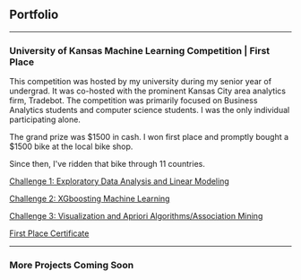 ## Portfolio

---

### University of Kansas Machine Learning Competition | First Place
This competition was hosted by my university during my senior year of undergrad. It was co-hosted with the prominent Kansas City area analytics firm, Tradebot. The competition was primarily focused on Business Analytics students and computer science students. I was the only individual participating alone.

The grand prize was $1500 in cash. I won first place and promptly bought a $1500 bike at the local bike shop.

Since then, I've ridden that bike through 11 countries.


[Challenge 1: Exploratory Data Analysis and Linear Modeling](/projects/Challenge1/bsan1.html)



[Challenge 2: XGboosting Machine Learning](projects/challenge2/BSAN-Contest-week-2.html)



[Challenge 3: Visualization and Apriori Algorithms/Association Mining](projects/challenge3/bsanweek3.html)

[First Place Certificate](images/1st.jpg)

 ---
 
 ### More Projects Coming Soon

